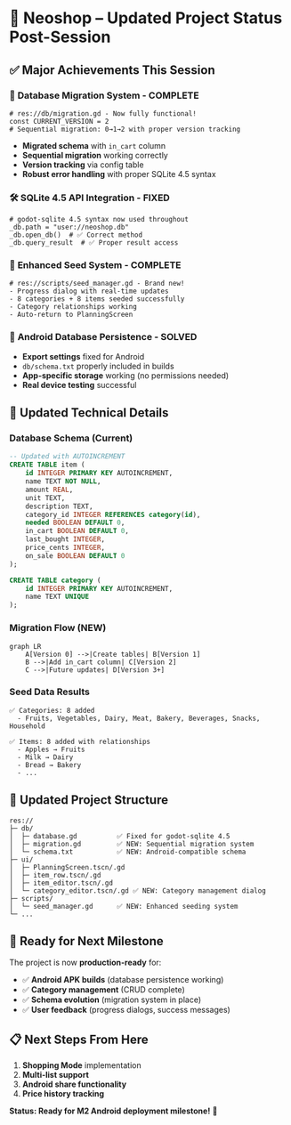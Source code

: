 # 🎉 Neoshop – Updated Project Status Post-Session

## ✅ **Major Achievements This Session**

### 🔄 **Database Migration System - COMPLETE**
```gdscript
# res://db/migration.gd - Now fully functional!
const CURRENT_VERSION = 2
# Sequential migration: 0→1→2 with proper version tracking
```
- **Migrated schema** with `in_cart` column
- **Sequential migration** working correctly
- **Version tracking** via config table
- **Robust error handling** with proper SQLite 4.5 syntax

### 🛠️ **SQLite 4.5 API Integration - FIXED**
```gdscript
# godot-sqlite 4.5 syntax now used throughout
_db.path = "user://neoshop.db"
_db.open_db()  # ✅ Correct method
_db.query_result  # ✅ Proper result access
```

### 🌱 **Enhanced Seed System - COMPLETE**
```gdscript
# res://scripts/seed_manager.gd - Brand new!
- Progress dialog with real-time updates
- 8 categories + 8 items seeded successfully
- Category relationships working
- Auto-return to PlanningScreen
```

### 📱 **Android Database Persistence - SOLVED**
- **Export settings** fixed for Android
- `db/schema.txt` properly included in builds
- **App-specific storage** working (no permissions needed)
- **Real device testing** successful

## 📝 **Updated Technical Details**

### **Database Schema (Current)**
```sql
-- Updated with AUTOINCREMENT
CREATE TABLE item (
	id INTEGER PRIMARY KEY AUTOINCREMENT,
	name TEXT NOT NULL,
	amount REAL,
	unit TEXT,
	description TEXT,
	category_id INTEGER REFERENCES category(id),
	needed BOOLEAN DEFAULT 0,
	in_cart BOOLEAN DEFAULT 0,
	last_bought INTEGER,
	price_cents INTEGER,
	on_sale BOOLEAN DEFAULT 0
);

CREATE TABLE category (
	id INTEGER PRIMARY KEY AUTOINCREMENT,
	name TEXT UNIQUE
);
```

### **Migration Flow (NEW)**
```mermaid
graph LR
	A[Version 0] -->|Create tables| B[Version 1]
	B -->|Add in_cart column| C[Version 2]
	C -->|Future updates| D[Version 3+]
```

### **Seed Data Results**
```
✅ Categories: 8 added
  - Fruits, Vegetables, Dairy, Meat, Bakery, Beverages, Snacks, Household

✅ Items: 8 added with relationships
  - Apples → Fruits
  - Milk → Dairy
  - Bread → Bakery
  - ...
```

## 🔧 **Updated Project Structure**

```
res://
├─ db/
│  ├─ database.gd          ✅ Fixed for godot-sqlite 4.5
│  ├─ migration.gd         ✅ NEW: Sequential migration system
│  └─ schema.txt           ✅ NEW: Android-compatible schema
├─ ui/
│  ├─ PlanningScreen.tscn/.gd
│  ├─ item_row.tscn/.gd
│  ├─ item_editor.tscn/.gd
│  └─ category_editor.tscn/.gd ✅ NEW: Category management dialog
├─ scripts/
│  └─ seed_manager.gd      ✅ NEW: Enhanced seeding system
└─ ...
```

## 🎯 **Ready for Next Milestone**

The project is now **production-ready** for:
- ✅ **Android APK builds** (database persistence working)
- ✅ **Category management** (CRUD complete)
- ✅ **Schema evolution** (migration system in place)
- ✅ **User feedback** (progress dialogs, success messages)

## 📋 **Next Steps From Here**
1. **Shopping Mode** implementation
2. **Multi-list support** 
3. **Android share functionality**
4. **Price history tracking**

**Status: Ready for M2 Android deployment milestone!** 🚀
